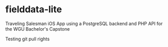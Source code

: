 # fielddata-lite
Traveling Salesman iOS App using a PostgreSQL backend and PHP API for the WGU Bachelor's Capstone

Testing git pull rights

